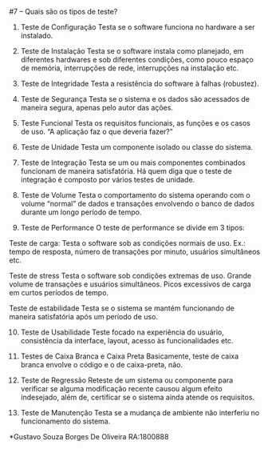 #7 – Quais são os tipos de teste?

1. Teste de Configuração
Testa se o software funciona no hardware a ser instalado.

2. Teste de Instalação
Testa se o software instala como planejado, em diferentes hardwares e sob diferentes condições, como pouco espaço  de memória, interrupções de rede, interrupções na instalação etc.

3. Teste de Integridade
Testa a resistência do software à falhas (robustez).

4. Teste de Segurança
Testa se o sistema e os dados são acessados de maneira segura, apenas pelo autor das ações.

5. Teste Funcional
Testa os requisitos funcionais, as funções e os casos de uso. “A aplicação faz o que deveria fazer?”

6. Teste de Unidade
Testa um componente isolado ou classe do sistema.

7. Teste de Integração
Testa se um ou mais componentes combinados funcionam de maneira satisfatória. Há quem diga que o teste de integração é composto por vários testes de unidade.

8. Teste de Volume
Testa o comportamento do sistema operando com o volume “normal”  de dados  e transações envolvendo o banco de dados durante um longo período de tempo.

9. Teste de Performance
O teste de performance se divide em 3 tipos:

Teste de carga:
Testa o software  sob as condições normais de uso. Ex.: tempo de resposta, número de transações por minuto, usuários simultâneos etc.

Teste de stress
Testa o software sob condições extremas de uso. Grande volume de transações e usuários simultâneos. Picos excessivos de carga em curtos períodos de tempo.

Teste de estabilidade
Testa se o sistema se mantém funcionando de maneira satisfatória após um período de uso.

10. Teste de Usabilidade
Teste focado na experiência do usuário, consistência da interface, layout, acesso às funcionalidades etc.

11. Testes de Caixa Branca e Caixa Preta
Basicamente, teste de caixa branca envolve o código e o de caixa-preta, não.

12. Teste de Regressão
Reteste de um sistema ou componente para verificar se alguma modificação recente causou algum efeito indesejado, além de, certificar se o sistema ainda atende os requisitos.

13. Teste de Manutenção
Testa se a mudança de ambiente não interferiu no funcionamento do sistema.

*Gustavo Souza Borges De Oliveira RA:1800888
